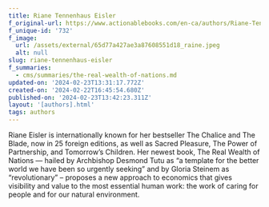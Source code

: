 ```yaml
---
title: Riane Tennenhaus Eisler
f_original-url: https://www.actionablebooks.com/en-ca/authors/Riane-Tennenhaus-Eisler/
f_unique-id: '732'
f_image:
  url: /assets/external/65d77a427ae3a87608551d18_raine.jpeg
  alt: null
slug: riane-tennenhaus-eisler
f_summaries:
  - cms/summaries/the-real-wealth-of-nations.md
updated-on: '2024-02-23T13:31:17.772Z'
created-on: '2024-02-22T16:45:54.680Z'
published-on: '2024-02-23T13:42:23.311Z'
layout: '[authors].html'
tags: authors
---
```


Riane Eisler is internationally known for her bestseller The Chalice and The Blade, now in 25 foreign editions, as well as Sacred Pleasure, The Power of Partnership, and Tomorrow’s Children. Her newest book, The Real Wealth of Nations — hailed by Archbishop Desmond Tutu as “a template for the better world we have been so urgently seeking” and by Gloria Steinem as “revolutionary” – proposes a new approach to economics that gives visibility and value to the most essential human work: the work of caring for people and for our natural environment.
